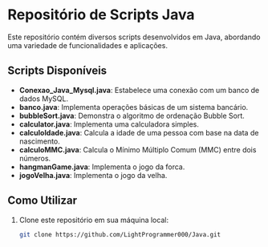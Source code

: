 # Repositório de Scripts Java

Este repositório contém diversos scripts desenvolvidos em Java, abordando uma variedade de funcionalidades e aplicações.

## Scripts Disponíveis

- **Conexao_Java_Mysql.java**: Estabelece uma conexão com um banco de dados MySQL.
- **banco.java**: Implementa operações básicas de um sistema bancário.
- **bubbleSort.java**: Demonstra o algoritmo de ordenação Bubble Sort.
- **calculator.java**: Implementa uma calculadora simples.
- **calculoIdade.java**: Calcula a idade de uma pessoa com base na data de nascimento.
- **calculoMMC.java**: Calcula o Mínimo Múltiplo Comum (MMC) entre dois números.
- **hangmanGame.java**: Implementa o jogo da forca.
- **jogoVelha.java**: Implementa o jogo da velha.

## Como Utilizar

1. Clone este repositório em sua máquina local:

   ```bash
   git clone https://github.com/LightProgrammer000/Java.git
